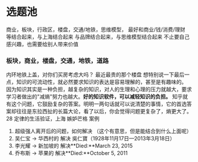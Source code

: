 # 选题池

商业，板块，行政区，楼盘，交通/地铁，思维模型，
最好和商业/钱/消费/理财 等结合起来，与上海结合起来
与品牌结合起来，与思维模型结合起来
不止要自己感兴趣，也需要给别人带来价值


### 板块，商业，楼盘，交通，地铁，道路
内环地铁上盖，对你们买房考虑大吗？
最近最贵的那个楼盘
想特别说一下最后一点，知识的可流动性，就必然要求知识的表达是容易理解的，甚至是有趣味的。
因为知识其实是一种负担，越复杂的知识，对人的生理和心理的压力就越大，要求学习者做出的"减熵"努力也越大。**好的知识软件，可以减轻知识的负担。**
知乎就有这个问题，它鼓励复杂的答案。明明一两句话就可以说清楚的事情，它的首选答案却往往是东拉西扯的长篇大论，看了以后，你会觉得问题更复杂了，熵更大了。
28 定律的生活验证，上海
嫉妒芒格 案例


1. 超级强人离开后的问题，如何解决 （这个有意思，但是能结合到什么上面呢）
2. 吴仁宝 -> 华西村的 解决 吳仁寶（1928年11月17日—2013年3月18日）
3. 李光耀 -> 新加坡的 解决**Died:**March 23, 2015
4. 乔布斯 -> 苹果的 解决**Died:**October 5, 2011